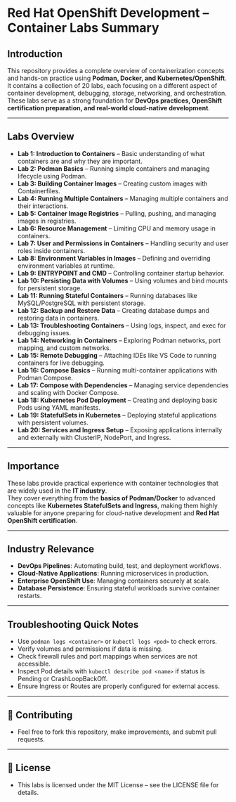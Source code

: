 #  Red Hat OpenShift Development – Container Labs Summary

## Introduction
This repository provides a complete overview of containerization concepts and hands-on practice using **Podman, Docker, and Kubernetes/OpenShift**.  
It contains a collection of 20 labs, each focusing on a different aspect of container development, debugging, storage, networking, and orchestration.  
These labs serve as a strong foundation for **DevOps practices, OpenShift certification preparation, and real-world cloud-native development**.

---

## Labs Overview

- **Lab 1: Introduction to Containers** – Basic understanding of what containers are and why they are important.  
- **Lab 2: Podman Basics** – Running simple containers and managing lifecycle using Podman.  
- **Lab 3: Building Container Images** – Creating custom images with Containerfiles.  
- **Lab 4: Running Multiple Containers** – Managing multiple containers and their interactions.  
- **Lab 5: Container Image Registries** – Pulling, pushing, and managing images in registries.  
- **Lab 6: Resource Management** – Limiting CPU and memory usage in containers.  
- **Lab 7: User and Permissions in Containers** – Handling security and user roles inside containers.  
- **Lab 8: Environment Variables in Images** – Defining and overriding environment variables at runtime.  
- **Lab 9: ENTRYPOINT and CMD** – Controlling container startup behavior.  
- **Lab 10: Persisting Data with Volumes** – Using volumes and bind mounts for persistent storage.  
- **Lab 11: Running Stateful Containers** – Running databases like MySQL/PostgreSQL with persistent storage.  
- **Lab 12: Backup and Restore Data** – Creating database dumps and restoring data in containers.  
- **Lab 13: Troubleshooting Containers** – Using logs, inspect, and exec for debugging issues.  
- **Lab 14: Networking in Containers** – Exploring Podman networks, port mapping, and custom networks.  
- **Lab 15: Remote Debugging** – Attaching IDEs like VS Code to running containers for live debugging.  
- **Lab 16: Compose Basics** – Running multi-container applications with Podman Compose.  
- **Lab 17: Compose with Dependencies** – Managing service dependencies and scaling with Docker Compose.  
- **Lab 18: Kubernetes Pod Deployment** – Creating and deploying basic Pods using YAML manifests.  
- **Lab 19: StatefulSets in Kubernetes** – Deploying stateful applications with persistent volumes.  
- **Lab 20: Services and Ingress Setup** – Exposing applications internally and externally with ClusterIP, NodePort, and Ingress.  

---

## Importance
These labs provide practical experience with container technologies that are widely used in the **IT industry**.  
They cover everything from the **basics of Podman/Docker** to advanced concepts like **Kubernetes StatefulSets and Ingress**, making them highly valuable for anyone preparing for cloud-native development and **Red Hat OpenShift certification**.

---

## Industry Relevance
- **DevOps Pipelines**: Automating build, test, and deployment workflows.  
- **Cloud-Native Applications**: Running microservices in production.  
- **Enterprise OpenShift Use**: Managing containers securely at scale.  
- **Database Persistence**: Ensuring stateful workloads survive container restarts.  

---

## Troubleshooting Quick Notes
- Use `podman logs <container>` or `kubectl logs <pod>` to check errors.  
- Verify volumes and permissions if data is missing.  
- Check firewall rules and port mappings when services are not accessible.  
- Inspect Pod details with `kubectl describe pod <name>` if status is Pending or CrashLoopBackOff.  
- Ensure Ingress or Routes are properly configured for external access.  

---


## 🤝 Contributing
- Feel free to fork this repository, make improvements, and submit pull requests.

---

## 📜 License
- This labs is licensed under the MIT License – see the LICENSE file for details.
